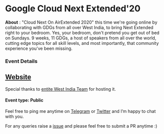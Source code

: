 # Google Cloud Next Extended'20

**About** : "Cloud Next On AirExtended 2020" this time we're going online by collaborating with GDGs from all over West India, to bring Next Extended right to your bedroom. Yes, your bedroom, don't pretend you get out of bed on Sundays. 9 weeks, 11 GDGs, a host of speakers from all over the world, cutting edge topics for all skill levels, and most importantly, that community experience you've been missing.


### Event Details 

<h2><a href="https://cloudnextextendedin.web.app/">Website</a></h2>

Special thanks to [entite West India Team](https://cloudnextextendedin.web.app/team) for hosting it. 

#### Event type: Public


Feel free to ping me anytime on [Telegram](http://telegram.me/rowdymehul) or [Twitter](http://twitter.com/rowdymehul) and I’m happy to chat with you.

For any queries raise a [issue](https://github.com/rowdymehul/Google-Cloud-Next-Extended-20/issues) and please feel free to submit a PR anytime :)

